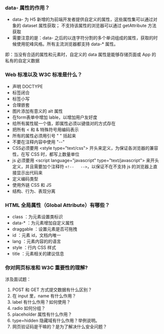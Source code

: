 ### data- 属性的作用？
- data- 为 H5 新增的为前端开发者提供自定义的属性，这些属性集可以通过对象的 dataset 属性获取；
不支持该属性的浏览器可以通过 getAttribute 方法获取 
- 需要注意的是：data- 之后的以连字符分割的多个单词组成的属性，获取的时候使用驼峰风格。所有主流浏览器都支持 data-* 属性。

即：当没有合适的属性和元素时，自定义的 data 属性是能够存储页面或 App 的私有的自定义数据

### Web 标准以及 W3C 标准是什么？
- 声明 DOCTYPE
- 标签闭合
- 标签小写
- 合理嵌套
- 图片添加有意义的 alt 属性
- 在form表单中增加 lable，以增加用户友好度 
- 给所有属性赋一个值，即属性必须以键值对的方式存在
- 把所有 < 和 & 特殊符号用编码表示
- 所有的属性必须用引号 " " 括起来
- 不要在注释内容中使用 "--"
- CSS必须要用 &lt;style type="text/css"> 开头来定义，为保证各浏览器的兼容性，在写 CSS 时，都写上数量单位
- js 必须要用 &lt;script language="javascript" type="text/javascript"> 来开头定义，并且需要加个注释符 `<!--   -->`，以保证不在不支持 js 的浏览器上直接显示出代码来
- 定义编码类型
- 使用外链 CSS 和 JS
- 结构、行为、表现分离

### HTML 全局属性（Global Attribute）有哪些？
- class ：为元素设置类标识
- data-* ：为元素增加自定义属性
- draggable ：设置元素是否可拖拽
- id ：元素 id，文档内唯一
- lang ：元素内容的的语言
- style ：行内 CSS 样式
- title ：元素相关的建议信息



###  你对网页标准和 W3C 重要性的理解?


涉及面试题：
1. POST 和 GET 方式提交数据有什么区别？
2. 在 input 里，name 有什么作用？
3. label 有什么作用？如何使用？
4. radio 如何分组？
5. placeholder 属性有什么作用？
6. type=hidden 隐藏域有什么作用？举例说明。
8. 网页验证码是干嘛的？是为了解决什么安全问题？
